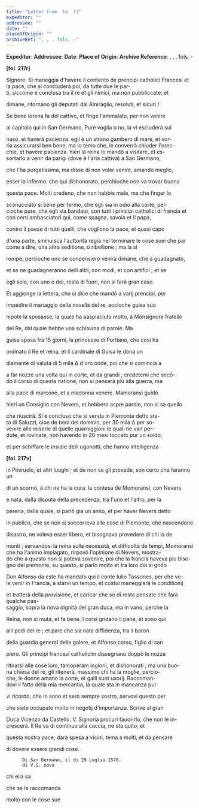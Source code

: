 ```yaml
---
title: "Letter from  to  ()"
expeditor: ""
addressee: ""
date: ""
placeOfOrigin: ""
archiveRef: ", , , fols. -"
---
```


**Expeditor**: 
**Addressee**: 
**Date**: 
**Place of Origin**: 
**Archive Reference**: , , , fols. -


    
      
        
**[fol. 217r]**

        
            
Signore. Si maneggia d'havere il contento de prencipi catholici Francesi et la pace, che si concluderà poi, da tutte due le par-  
ti, siccome è conclusa tra il re et gli nimici, ma non pubbliccate; et 
            
dimane, ritornano gli deputati dal Amiraglio, resoluti, et sicuri./
            
Se bene lorena fa del cattivo, et finge l'ammalato, per non venire 
            
al capitolo qui in San Germano, Pure voglia o no, la vi escluderà sul 
            
naso, et haverà pacienza. egli è un strano gambero di mare, et vor-  
ria assicurarsi ben bene, ma io temo che, le converrà chiuder l'orec-  
chie, et havere pacienza. hieri la reina lo mandò a visitare, et es-  
sortarlo a venir da parigi (dove è l'aria cattiva) a San Germano, 
            
che l'ha purgatissima, ma disse di non voler venire, amando meglio, 
            
esser la infermo. che qui dishonorato, perchioche non va trovar buona 
            
questa pace. Molti credeno, che non habbia male, ma che finger lo 
            
sconucciato si tiene per fermo, che egli sia in odio alla corte, per-  
cioche pure, che egli sia bandato, con tutti i principi catholici di francia et con certi ambasciatori qui, come spagna, savoia et il papa, 
            
contro il paese di tutti quelli, che vogliono la pace, et quasi capo 
            
d'una parte, sminuisca l'auttorità regia nel terminare le cose suei che par come a dire, una altra seditione, o ribellione ; ma la si 
            
rompe; percioche uno se conpensiero venirà dimane, che à guadagnato, 
            
et se ne guadagneranno delli altri, con modi, et con artifici ; et se 
            
egli solo, con uno o doi, resta di fuori, non si farà gran caso.
        


        
            
Et aggionge la lettera, che si dice che mandò a varij prencipi, per
            
impedire il mariaggio della novella del re, accioche guisa suo
            
nipote la sposasse, la quale ha aaspiaciuto molto, à Monsignore fratello
            
del Re, dal quale hebbe una schiavina di parole. Ma 
            
guisa sposa fra 15 giorni, la princesse di Portiano, che cosi ha 
            
ordinato il Re et reina, et il cardinale di Guisa le dona un 
            
diamante di valuta di 5 mila Δ d'oro onde, poi che si comincia a 
            
a far nozze una volta qui in corte, et da grandi ; credetemi che secō-  
do il corso di questa natione, non si penserà piu alla guerra, ma 
            
alla pace di marcone, et a madonna venere. Mamoransi guidò 
            
hieri un Consiglio con Nevers, et hebbero aspre parole, non si sa quello 
            
che riuscirà. Si è concluso che si venda in Piemonte detto sta-  
to di Saluzzi, cioe de beni del dominio, per 30 mila Δ per so-  
venire alle miserie di quelle quarniggioni le quali ne van per-  
dute, et rovinate, non havendo in 20 mesi toccato pur un soldo, 
            
et per schiffare le insidie delli ugonotti, che hanno intelligenza
        



        
**[fol. 217v]**

        
            
in Piniruolo, et altri luoghi ; et de non se gli provede, son certo che faranno un 
            
di un scorno, à chi ne ha la cura. la contesa de Momoransi, con Nevers 
            
e nata, dalla disputa della precedenza, tra l'uno et l'altro, per la 
            
pereria, della quale, si parlò gia un anno, et per haver Nevers detto 
            
in publico, che se non si soccorreva alle cose di Piemonte, che nascendone
            
disastro, ne voleva esser libero, et bisognava provedere di chi la de 
            
monti ; servandosi la reina sulla necessità, et difficoltà de tempi, Momoransi che ha l'animo impiagato, rirpovò l'opinione di Nevers, mostra-  
do che a questo non si poteva sovenire, poi che la francia haveva piu biso-  
gno del piemonte, su questo, si parlo molto et tra loro doi si gndo 
            
Don Alfonso da este ha mandato qui il conte Iulio Tassones, per che vo-  
le venir in Francia, a starvi un tempo, et costui maneggierà le conditionij 
            
et tratterà della provisione, et caricar che so di resta pensate che farà qualche pas-  
saggio, sopra la nova dignità del gran duca, ma in vano, perche la 
            
Reina, non si muta, et fa bene. I corsi gridano il pane, et sono qui 
            
alli pedi del re ; et pare che sia nata diffidenza, tra il baron 
            
della guardia general delle galere, et Alfonso corso, figlio di san
            
piero. Gli principi francesi catholicim dissegnano doppò le nozze 
            
ritirarsi alle cose loro, tamoperam inglorij, et dishonorati ; ma una buo-  
na chiesa del re, gli ritenerà, massime chi ha la moglie, percio-  
che, le donne amano la corte, et galli sunt uxorij. Raccoman-  
dovi il fatto della mia mercantia, la quale sta in mancanza pur 
            
vi ricordo, che io sono et serò sempre vostro, servovi questo per
            
che siete occupato molto in negotij d'importanza. Scrive al gran 
            
Duca Vicenzo da Castello. V. Signoria procuri fauorirlo, che non le in-  
crescerà. Il Re va di continuo alla caccia, ne sta quito, et
            
questa nostra pace, darà spesa a vicini, tema a molti, et da pensare 
            
di dovere essere grandi cose.
        


        
          Di San Germano, il di 29 Luglio 1570.
          di V.S. nova
            
chi ella sa
            
che se le raccomanda
            
molto con le cose sue
        


      
    
  